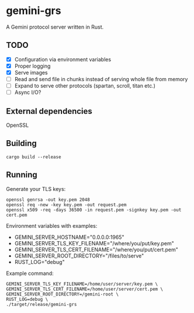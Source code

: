 # gemini-grs

A Gemini protocol server written in Rust.

## TODO

- [x] Configuration via environment variables
- [x] Proper logging
- [x] Serve images
- [ ] Read and send file in chunks instead of serving whole file from memory
- [ ] Expand to serve other protocols (spartan, scroll, titan etc.)
- [ ] Async I/O?

## External dependencies

OpenSSL

## Building

```shell
cargo build --release
```

## Running

Generate your TLS keys:

```shell
openssl genrsa -out key.pem 2048
openssl req -new -key key.pem -out request.pem
openssl x509 -req -days 36500 -in request.pem -signkey key.pem -out cert.pem
```

Environment variables with examples:

- GEMINI_SERVER_HOSTNAME="0.0.0.0:1965"
- GEMINI_SERVER_TLS_KEY_FILENAME="/where/you/put/key.pem"
- GEMINI_SERVER_TLS_CERT_FILENAME="/where/you/put/cert.pem"
- GEMINI_SERVER_ROOT_DIRECTORY="/files/to/serve"
- RUST_LOG="debug"

Example command:

```shell
GEMINI_SERVER_TLS_KEY_FILENAME=/home/user/server/key.pem \
GEMINI_SERVER_TLS_CERT_FILENAME=/home/user/server/cert.pem \
GEMINI_SERVER_ROOT_DIRECTORY=/gemini-root \
RUST_LOG=debug \
./target/release/gemini-grs
```

